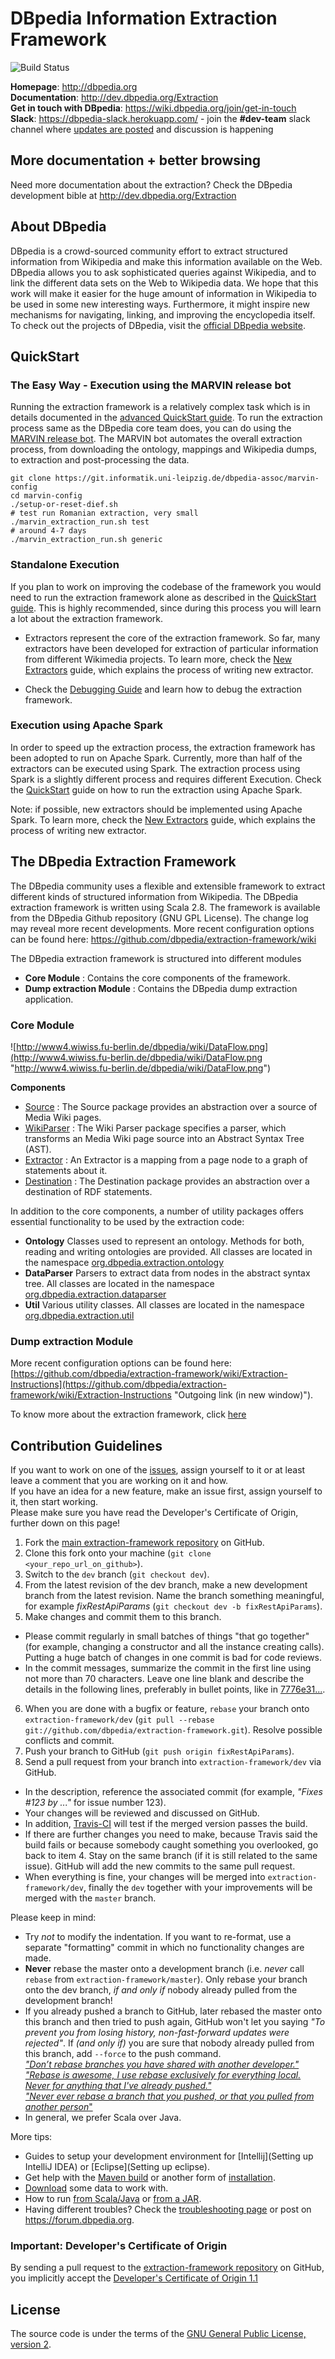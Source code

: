 # DBpedia Information Extraction Framework
![Build Status](https://github.com/dbpedia/extraction-framework/workflows/Java%20CI%20with%20Maven/badge.svg)

**Homepage**: http://dbpedia.org <br/>
**Documentation**: http://dev.dbpedia.org/Extraction  <br/>
**Get in touch with DBpedia**: https://wiki.dbpedia.org/join/get-in-touch <br/>
**Slack**: https://dbpedia-slack.herokuapp.com/ - join the **#dev-team** slack channel where [updates are posted](https://github.com/dbpedia/extraction-framework/blob/master/.github/workflows/maven.yml) and discussion is happening <br/>

## More documentation + better browsing
Need more documentation about the extraction? Check the DBpedia development bible at http://dev.dbpedia.org/Extraction

## About DBpedia
DBpedia is a crowd-sourced community effort to extract structured information from Wikipedia and make this information available on the Web. DBpedia allows you to ask sophisticated queries against Wikipedia, and to link the different data sets on the Web to Wikipedia data. We hope that this work will make it easier for the huge amount of information in Wikipedia to be used in some new interesting ways. Furthermore, it might inspire new mechanisms for navigating, linking, and improving the encyclopedia itself. <br>
To check out the projects of DBpedia, visit the [official DBpedia website](http://dbpedia.org).

## QuickStart

### The Easy Way - Execution using the MARVIN release bot
Running the extraction framework is a relatively complex task which is in details documented in the [advanced QuickStart guide](https://github.com/dbpedia/extraction-framework/blob/master/documentation/quickstart.md). To run the extraction process same as the DBpedia core team does, you can do using the [MARVIN release bot](https://git.informatik.uni-leipzig.de/dbpedia-assoc/marvin-config). The MARVIN bot automates the overall extraction process, from downloading the ontology, mappings and Wikipedia dumps, to extraction and post-processing the data.
```
git clone https://git.informatik.uni-leipzig.de/dbpedia-assoc/marvin-config
cd marvin-config
./setup-or-reset-dief.sh
# test run Romanian extraction, very small
./marvin_extraction_run.sh test
# around 4-7 days
./marvin_extraction_run.sh generic
```

### Standalone Execution
If you plan to work on improving the codebase of the framework you would need to run the extraction framework alone as described in the [QuickStart guide](https://github.com/dbpedia/extraction-framework/blob/master/documentation/quickstart.md). This is highly recommended, since during this process you will learn a lot about the extraction framework.

* Extractors represent the core of the extraction framework. So far, many extractors have been developed for extraction of particular information from different Wikimedia projects. To learn more, check the [New Extractors](https://github.com/dbpedia/extraction-framework/blob/master/documentation/new-extractor.md) guide, which explains the process of writing new extractor.

* Check the [Debugging Guide](https://github.com/dbpedia/extraction-framework/blob/master/documentation/debug.md) and learn how to debug the extraction framework.

### Execution using Apache Spark

In order to speed up the extraction process, the extraction framework has been adopted to run on Apache Spark.
Currently, more than half of the extractors can be executed using Spark. The extraction process using Spark is a slightly different process and requires different Execution. Check the [QuickStart](https://github.com/dbpedia/extraction-framework/blob/master/documentation/extraction-process.md#2-generic-spark-extraction) guide on how to run the extraction using Apache Spark.

Note: if possible, new extractors should be implemented using Apache Spark. To learn more, check the [New Extractors](https://github.com/dbpedia/extraction-framework/blob/master/documentation/new-extractor.md) guide, which explains the process of writing new extractor.


## The DBpedia Extraction Framework

The DBpedia community uses a flexible and extensible framework to extract different kinds of structured information from Wikipedia. The DBpedia extraction framework is written using Scala 2.8. The framework is available from the DBpedia Github repository (GNU GPL License). The change log may reveal more recent developments. More recent configuration options can be found here: https://github.com/dbpedia/extraction-framework/wiki

The DBpedia extraction framework is structured into different modules

* **Core Module** : Contains the core components of the framework.
* **Dump extraction Module** : Contains the DBpedia dump extraction application.

### Core Module

![http://www4.wiwiss.fu-berlin.de/dbpedia/wiki/DataFlow.png](http://www4.wiwiss.fu-berlin.de/dbpedia/wiki/DataFlow.png "http://www4.wiwiss.fu-berlin.de/dbpedia/wiki/DataFlow.png")

<a name="p27582-10"></a>

**Components**

* [Source](http://wiki.dbpedia.org/DeveloperDocumentation/Source?v=bms "Developer Documentation / Source") : The Source package provides an abstraction over a source of Media Wiki pages.
* [WikiParser](http://wiki.dbpedia.org/DeveloperDocumentation/WikiParser?v=hdy "Developer Documentation / Wiki Parser") : The Wiki Parser package specifies a parser, which transforms an Media Wiki page source into an Abstract Syntax Tree (AST).
* [Extractor](http://wiki.dbpedia.org/DeveloperDocumentation/Extractor?v=vqu "Developer Documentation / Extractor") : An Extractor is a mapping from a page node to a graph of statements about it.
* [Destination](http://wiki.dbpedia.org/DeveloperDocumentation/Destination?v=l9g "Developer Documentation / Destination") : The Destination package provides an abstraction over a destination of RDF statements.

<a name="p27582-11"></a>

In addition to the core components, a number of utility packages offers essential functionality to be used by the extraction code:

* **Ontology** Classes used to represent an ontology. Methods for both, reading and writing ontologies are provided. All classes are located in the namespace [org.dbpedia.extraction.ontology](tree/master/core/src/main/scala/org/dbpedia/extraction/ontology)
* **DataParser** Parsers to extract data from nodes in the abstract syntax tree. All classes are located in the namespace [org.dbpedia.extraction.dataparser](tree/master/core/src/main/scala/org/dbpedia/extraction/dataparser)
* **Util** Various utility classes. All classes are located in the namespace [org.dbpedia.extraction.util](tree/master/core/src/main/scala/org/dbpedia/extraction/util)

### Dump extraction Module
More recent configuration options can be found here: [https://github.com/dbpedia/extraction-framework/wiki/Extraction-Instructions](https://github.com/dbpedia/extraction-framework/wiki/Extraction-Instructions "Outgoing link (in new window)").

To know more about the extraction framework, click [here](https://github.com/dbpedia/extraction-framework/wiki/Documentation#h25-3)


## Contribution Guidelines

If you want to work on one of the [issues](https://github.com/dbpedia/extraction-framework/issues), assign yourself to it or at least leave a comment that you are working on it and how.  
If you have an idea for a new feature, make an issue first, assign yourself to it, then start working.  
Please make sure you have read the Developer's Certificate of Origin, further down on this page!

1. Fork the [main extraction-framework repository](https://github.com/dbpedia/extraction-framework) on GitHub.
2. Clone this fork onto your machine (`git clone <your_repo_url_on_github>`).
3. Switch to the `dev` branch (`git checkout dev`).
4. From the latest revision of the dev branch, make a new development branch from the latest revision. Name the branch something meaningful, for example _fixRestApiParams_ (`git checkout dev -b fixRestApiParams`).
5. Make changes and commit them to this branch.
  * Please commit regularly in small batches of things "that go together" (for example, changing a constructor and all the instance creating calls). Putting a huge batch of changes in one commit is bad for code reviews.
  * In the commit messages, summarize the commit in the first line using not more than 70 characters. Leave one line blank and describe the details in the following lines, preferably in bullet points, like in [7776e31...](https://github.com/dbpedia-spotlight/dbpedia-spotlight/commit/7776e314d4363c4254e921998b0165a43782589c).
6. When you are done with a bugfix or feature, `rebase` your branch onto `extraction-framework/dev` (`git pull --rebase git://github.com/dbpedia/extraction-framework.git`). Resolve possible conflicts and commit.
7. Push your branch to GitHub (`git push origin fixRestApiParams`).
8. Send a pull request from your branch into `extraction-framework/dev` via GitHub.
  * In the description, reference the associated commit (for example, _"Fixes #123 by ..."_ for issue number 123).
  * Your changes will be reviewed and discussed on GitHub.
  * In addition, [Travis-CI](http://about.travis-ci.org/) will test if the merged version passes the build.
  * If there are further changes you need to make, because Travis said the build fails or because somebody caught something you overlooked, go back to item 4. Stay on the same branch (if it is still related to the same issue). GitHub will add the new commits to the same pull request.
  * When everything is fine, your changes will be merged into `extraction-framework/dev`, finally the `dev` together with your improvements will be merged with the `master` branch.

Please keep in mind:
- Try *not* to modify the indentation. If you want to re-format, use a separate "formatting" commit in which no functionality changes are made.
- **Never** rebase the master onto a development branch (i.e. _never_ call `rebase` from `extraction-framework/master`). Only rebase your branch onto the dev branch, *if and only if* nobody already pulled from the development branch!
- If you already pushed a branch to GitHub, later rebased the master onto this branch and then tried to push again, GitHub won't let you saying _"To prevent you from losing history, non-fast-forward updates were rejected"_. If _(and only if)_ you are sure that nobody already pulled from this branch, add `--force` to the push command.  
[_"Don’t rebase branches you have shared with another developer."_](http://www.jarrodspillers.com/2009/08/19/git-merge-vs-git-rebase-avoiding-rebase-hell/)  
[_"Rebase is awesome, I use rebase exclusively for everything local. Never for anything that I've already pushed."_](http://jeffkreeftmeijer.com/2010/the-magical-and-not-harmful-rebase/#comment-87479247)  
[_"Never ever rebase a branch that you pushed, or that you pulled from another person_"](http://blog.experimentalworks.net/2009/03/merge-vs-rebase-a-deep-dive-into-the-mysteries-of-revision-control/)
- In general, we prefer Scala over Java.

More tips:
- Guides to setup your development environment for [Intellij](Setting up IntelliJ IDEA) or [Eclipse](Setting up eclipse).
- Get help with the [Maven build](Build-from-Source-with-Maven) or another form of [installation](Installation).
- [Download](Downloads) some data to work with.
- How to run [from Scala/Java](Run-from-Java-or-Scala) or [from a JAR](Run-from-a-JAR).
- Having different troubles? Check the [troubleshooting page](Troubleshooting) or post on https://forum.dbpedia.org.

### Important: Developer's Certificate of Origin
By sending a pull request to the [extraction-framework repository](https://github.com/dbpedia/extraction-framework) on GitHub, you implicitly accept the [Developer's Certificate of Origin 1.1](https://github.com/dbpedia/extraction-framework/blob/master/documentation/DeveloperCertificateOfOrigin.md)

## License
The source code is under the terms of the [GNU General Public License, version 2](http://www.gnu.org/licenses/gpl-2.0.html).


